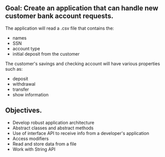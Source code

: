 ## Goal: Create an application that can handle new customer bank account requests.

The application will read a .csv file that contains the:

- names
- SSN
- account type
- initial deposit from the customer

The customer's savings and checking account will have various properties such as:

- deposit
- withdrawal
- transfer
- show information

## Objectives.

- Develop robust application architecture
- Abstract classes and abstract methods
- Use of interface API to receive info from a developer's application
- Access modifiers
- Read and store data from a file
- Work with String API
